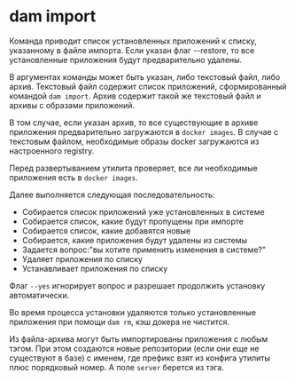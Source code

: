 # dam import

Команда приводит список установленных приложений к списку, указанному в файле импорта.
Если указан флаг --restore, то все установленные приложения будут предварительно удалены.

В аргументах команды может быть указан, либо текстовый файл, либо архив.
Текстовый файл содержит список приложений, сформированный командой `dam import`. 
Архив содержит такой же текстовый файл и архивы с образами приложений.

В том случае, если указан архив, то все существующие в архиве приложения предварительно загружаются в `docker images`.
В случае с текстовым файлом, необходимые образы docker загружаются из настроенного registry. 

Перед развертыванием утилита проверяет, все ли необходимые приложения есть в `docker images`.

Далее выполняется следующая последовательность:
- Собирается список приложений уже установленных в системе
- Собирается список, какие будут пропущены при импорте
- Собирается список, какие добавятся новые
- Собирается, какие приложения будут удалены из системы
- Задается вопрос:"вы хотите применить изменения в системе?"
- Удаляет приложения по списку
- Устанавливает приложения по списку

Флаг `--yes` игнорирует вопрос и разрешает продолжить установку автоматически.

Во время процесса установки удаляются только установленные приложения при помощи `dam rm`, кэш докера не чистится.

Из файла-архива могут быть импортированы приложения с любым тэгом.
При этом создаются новые репозитории (если они еще не существуют в базе) с именем,
где префикс взят из конфига утилиты плюс порядковый номер. А поле `server` берется из тэга.